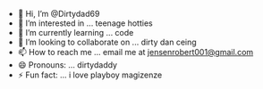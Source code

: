 - 👋 Hi, I’m @Dirtydad69
- 👀 I’m interested in ... teenage hotties
- 🌱 I’m currently learning ... code
- 💞️ I’m looking to collaborate on ... dirty dan ceing
- 📫 How to reach me ... email me at jensenrobert001@gmail.com
- 😄 Pronouns: ... dirtydaddy
- ⚡ Fun fact: ... i love playboy magizenze

<!---
Dirtydad69/Dirtydad69 is a ✨ special ✨ repository because its `README.md` (this file) appears on your GitHub profile.
You can click the Preview link to take a look at your changes.
--->
